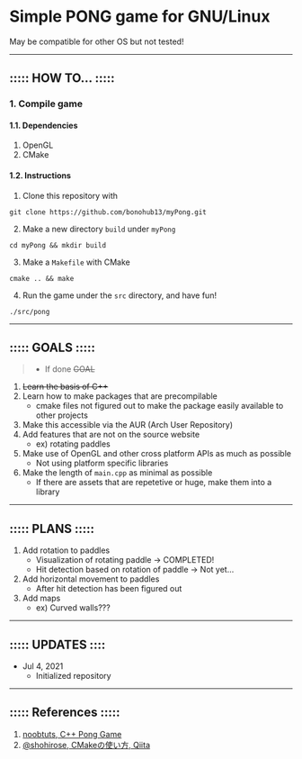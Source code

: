 # Simple PONG game for GNU/Linux

May be compatible for other OS but not tested!

- - -

## ::::: HOW TO... :::::
### 1. Compile game
#### 1.1. Dependencies
1. OpenGL
2. CMake
#### 1.2. Instructions
1. Clone this repository with
```
git clone https://github.com/bonohub13/myPong.git
```
2. Make a new directory ```build``` under ```myPong```
```
cd myPong && mkdir build
```
3. Make a ```Makefile``` with CMake
```
cmake .. && make
```
4. Run the game under the ```src``` directory, and have fun!
```
./src/pong
```

- - -

## ::::: GOALS :::::
> - If done ~~GOAL~~
1. ~~Learn the basis of C++~~
2. Learn how to make packages that are precompilable
    - cmake files not figured out to make the package easily available to other projects
3. Make this accessible via the AUR (Arch User Repository)
4. Add features that are not on the source website
    - ex) rotating paddles
5. Make use of OpenGL and other cross platform APIs as much as possible
    - Not using platform specific libraries
6. Make the length of ```main.cpp``` as minimal as possible
    - If there are assets that are repetetive or huge, make them into a library

- - -

## ::::: PLANS :::::
1. Add rotation to paddles
    - Visualization of rotating paddle &rarr; COMPLETED!
    - Hit detection based on rotation of paddle &rarr; Not yet...
2. Add horizontal movement to paddles
    - After hit detection has been figured out
3. Add maps
    - ex) Curved walls???

- - -

## ::::: UPDATES ::::
- Jul 4, 2021
    - Initialized repository

- - -

## ::::: References :::::
1. [noobtuts, C++ Pong Game](https://www.noobtuts.com/cpp/2d-pong-game)
2. [@shohirose, CMakeの使い方, Qiita](https://qiita.com/shohirose/items/45fb49c6b429e8b204ac)